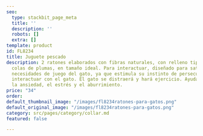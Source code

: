 ```yaml
---
seo:
  type: stackbit_page_meta
  title: ''
  description: ''
  robots: []
  extra: []
template: product
id: FL8234
title: Juguete pescado
description: 2 ratones elaborados con fibras naturales, con relleno tipo sonaja y
  colas de plumas, en tamaño ideal. Para interactuar, diseñado para satisfacer las
  necesidades de juego del gato, ya que estimula su instinto de persecución. Te permite
  interactuar con el gato. El gato se distraerá y hará ejercicio. Ayuda a desaparecer
  la ansiedad, el estrés y el aburrimiento.
price: "34"
order: 
default_thumbnail_image: "/images/fl8234ratones-para-gatos.png"
default_original_image: "/images/fl8234ratones-para-gatos.png"
category: src/pages/category/collar.md
featured: false

---
```

